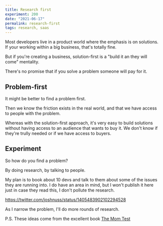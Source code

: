 ```yaml
---
title: Research first
experiment: 200
date: "2021-06-17"
permalink: research-first
tags: research, saas
---
```


Most developers live in a product world where the emphasis is on solutions. If your working within a big business, that's totally fine.

But if you're creating a business, solution-first is a "build it an they will come" mentality.

There's no promise that if you solve a problem someone will pay for it.

## Problem-first

It might be better to find a problem first.

Then we know the friction exists in the real world, and that we have access to people with the problem.

Whereas with the solution-first approach, it's very easy to build solutions without having access to an audience that wants to buy it. We don't know if they're trully needed or if we have access to buyers.

## Experiment

So how do you find a problem?

By doing research, by talking to people.

My plan is to book about 10 devs and talk to them about some of the issues they are running into. I do have an area in mind, but I won't publish it here just in case they read this, I don't pollute the research.

https://twitter.com/joshnuss/status/1405483902102294528

As I narrow the problem, I'll do more rounds of research.

P.S. These ideas come from the excellent book [The Mom Test](http://momtestbook.com/)
